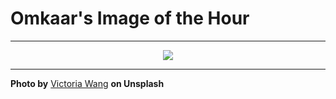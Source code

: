 # Omkaar's Image of the Hour

---

<div align="center">

<a href="https://unsplash.com/photos/dark-blue-background-with-sparkling-specks-and-streaks-E0JDAwwaCvI">
  <img src="https://images.unsplash.com/photo-1746424919579-7c119aaa8e61?crop=entropy&cs=tinysrgb&fit=max&fm=jpg&ixid=M3w3NjA2Nzh8MHwxfHJhbmRvbXx8fHx8fHx8fDE3NDkzODA0MDB8&ixlib=rb-4.1.0&q=80&w=1080" style="max-width:100%; height:auto;">
</a>



</div>

---

**Photo by** [Victoria Wang](https://unsplash.com/@satou1983) **on Unsplash**
